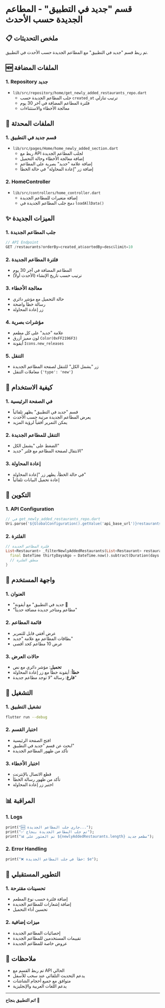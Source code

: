 # قسم "جديد في التطبيق" - المطاعم الجديدة حسب الأحدث

## 📋 ملخص التحديثات

تم ربط قسم "جديد في التطبيق" مع المطاعم الجديدة حسب الأحدث في التطبيق.

## 🆕 الملفات المضافة

### 1. Repository جديد
- `lib/src/repository/home/get_newly_added_restaurants_repo.dart`
  - جلب المطاعم الجديدة حسب `created_at` ترتيب تنازلي
  - فلترة المطاعم المضافة في آخر 30 يوم
  - معالجة الأخطاء والاستثناءات

## 🔄 الملفات المحدثة

### 1. قسم جديد في التطبيق
- `lib/src/pages/Home/home_newly_added_section.dart`
  - ربط مع API لجلب المطاعم الجديدة
  - إضافة معالجة الأخطاء وحالة التحميل
  - إضافة علامة "جديد" بصرية على المطاعم
  - إضافة زر "إعادة المحاولة" في حالة الخطأ

### 2. HomeController
- `lib/src/controllers/home_controller.dart`
  - إضافة متغيرات للمطاعم الجديدة
  - دمج جلب المطاعم الجديدة في `loadAllData()`

## ✨ الميزات الجديدة

### 1. جلب المطاعم الجديدة
```dart
// API Endpoint
GET /restaurants?orderBy=created_at&sortedBy=desc&limit=10
```

### 2. فلترة المطاعم الجديدة
- المطاعم المضافة في آخر 30 يوم
- ترتيب حسب تاريخ الإنشاء (الأحدث أولاً)

### 3. معالجة الأخطاء
- حالة التحميل مع مؤشر دائري
- رسالة خطأ واضحة
- زر إعادة المحاولة

### 4. مؤشرات بصرية
- علامة "جديد" على كل مطعم
- لون مميز أزرق `Color(0xFF2196F3)`
- أيقونة `Icons.new_releases`

### 5. التنقل
- زر "يشمل الكل" للتنقل لصفحة المطاعم الجديدة
- معاملات التنقل `{'type': 'new'}`

## 🎯 كيفية الاستخدام

### 1. في الصفحة الرئيسية
- قسم "جديد في التطبيق" يظهر تلقائياً
- يعرض المطاعم الجديدة مرتبة حسب الأحدث
- يمكن التمرير أفقياً لرؤية المزيد

### 2. التنقل للمطاعم الجديدة
- الضغط على "يشمل الكل"
- الانتقال لصفحة المطاعم مع فلتر "جديد"

### 3. إعادة المحاولة
- في حالة الخطأ، يظهر زر "إعادة المحاولة"
- إعادة تحميل البيانات تلقائياً

## 🔧 التكوين

### 1. API Configuration
```dart
// في get_newly_added_restaurants_repo.dart
Uri.parse('${GlobalConfiguration().getValue('api_base_url')}restaurants?orderBy=created_at&sortedBy=desc&limit=10')
```

### 2. الفلترة
```dart
// فلترة المطاعم الجديدة
List<Restaurant> _filterNewlyAddedRestaurants(List<Restaurant> restaurants) {
  final DateTime thirtyDaysAgo = DateTime.now().subtract(Duration(days: 30));
  // منطق الفلترة
}
```

## 📱 واجهة المستخدم

### 1. العنوان
- "جديد في التطبيق" مع أيقونة 🔵
- "مطاعم ومتاجر جديدة مضافة حديثاً"

### 2. قائمة المطاعم
- عرض أفقي قابل للتمرير
- بطاقات المطاعم مع علامة "جديد"
- عرض 10 مطاعم كحد أقصى

### 3. حالات العرض
- **تحميل**: مؤشر دائري مع نص
- **خطأ**: أيقونة خطأ مع زر إعادة المحاولة
- **فارغ**: رسالة "لا توجد مطاعم جديدة"

## 🚀 التشغيل

### 1. تشغيل التطبيق
```bash
flutter run --debug
```

### 2. اختبار القسم
- افتح الصفحة الرئيسية
- ابحث عن قسم "جديد في التطبيق"
- تأكد من ظهور المطاعم الجديدة

### 3. اختبار الأخطاء
- قطع الاتصال بالإنترنت
- تأكد من ظهور رسالة الخطأ
- اختبر زر إعادة المحاولة

## 📊 المراقبة

### 1. Logs
```dart
print("🆕 جاري جلب المطاعم الجديدة...");
print("✅ تم جلب المطاعم الجديدة بنجاح");
print("📊 تم العثور على ${newlyAddedRestaurants.length} مطعم جديد");
```

### 2. Error Handling
```dart
print("❌ خطأ في جلب المطاعم الجديدة: $e");
```

## 🔮 التطوير المستقبلي

### 1. تحسينات مقترحة
- إضافة فلترة حسب نوع المطعم
- إضافة إشعارات للمطاعم الجديدة
- تحسين أداء التحميل

### 2. ميزات إضافية
- إحصائيات المطاعم الجديدة
- تقييمات المستخدمين للمطاعم الجديدة
- عروض خاصة للمطاعم الجديدة

## 📝 ملاحظات

- تم ربط القسم مع API الحالي
- يدعم التحديث التلقائي عند سحب للأسفل
- متوافق مع جميع أحجام الشاشات
- يدعم اللغات العربية والإنجليزية

---

**تم التطبيق بنجاح! 🎉** 